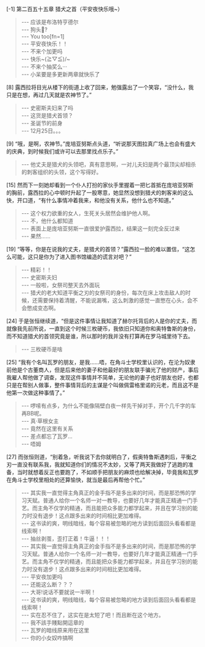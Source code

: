 
[-1] 第二百五十五章 猎犬之首（平安夜快乐哦~）
>--- 应该是布洛特亨德尔<br>
>--- 狗头🐶?<br>
>--- You too[fn=1]<br>
>--- 平安夜快乐！！<br>
>--- 不来个加更吗<br>
>--- 快乐~\(≧▽≦)/~<br>
>--- 不来个抽奖么···<br>
>--- 小呆要是多更新两章就快乐了<br>

[8] 露西拉将目光从楼下的街道上收了回来，勉强露出了一个笑容，“没什么，我只是在想，再过几天就是农神节了。”
>--- 史密斯夫妇来了吗<br>
>--- 这货是猎犬首领？<br>
>--- 圣诞节的前身<br>
>--- 12月25日。。。<br>

[9] “哦，是啊，农神节。”庞培亚努斯点头道，“听说那天图拉真广场上也会有盛大的庆典，到时候我们或许可以去那里找点乐子。”
>--- 他丈夫是猎犬的头领吧，真有意思啊，一对儿夫妇是两个最顶尖却相杀的刺客组织的头领，这个写得好。<br>

[15] 然而下一刻她却看到一个仆人打扮的家伙手里握着一把匕首抵在庞培亚努斯的胸前，露西拉的心中顿时升起了一股寒意，她显然没想到猎犬的刺客来的这么快，开口道，“有什么事情冲着我来，和他没有关系，他什么也不知道。”
>--- 这个权力欲重的女人，生死关头居然会维护他人啊。<br>
>--- 不，他什么都知道<br>
>--- 表面上是庞培亚努斯一直很爱护露西拉，结果这一刻完全反过来<br>
>--- 果然……<br>

[19] “等等，你是在说我的丈夫，是猎犬的首领？”露西拉一脸的难以置信，“这怎么可能，这只是你为了进入图书馆编造的谎言对吧？”
>--- 精彩！！<br>
>--- 史密斯夫妇<br>
>--- 一般啦，女祭司整天去外面玩<br>
>--- 猎犬的老大知道平衡之刃的女祭司的身份，每次在床上攻击敌人的时候，还需要保持着清醒，不能说漏嘴，这么刺激的感觉一直憋在心头，会不会憋成变态啊。<br>

[24] 于是张恒继续道，“但是这件事情让我知道了赫尔托背后的人是你的丈夫，而就像我先前所说，一直到这个时候三枚硬币，我依旧只知道你和奥特鲁斯的身份，而不知道猎犬的首领究竟是谁，所以那时的我并没有打算再在罗马城里待下去。
>--- 三枚硬币是啥<br>

[25] “我有个名叫瓦罗的朋友，是我……唔，在角斗士学校里认识的，在沦为奴隶前他是个古董商人，但是后来他的妻子和他最好的朋友联手骗光了他的财产，事后我雇人帮他做了调查，发现这件事情并不简单，无论他的妻子也好朋友也好，也都只是在帮别人做事，整件事情背后的主谋是个叫做佩雷格里诺的元老，而且这不是他第一次做这种事情了。”
>--- 啰嗦有点多，为什么不能像隔壁白夜一样先干掉对手，开个几千字的车再BB呢。<br>
>--- 真·草根女主<br>
>--- 竟然在这里有关系<br>
>--- 差点都忘了瓦罗…<br>
>--- 唔姆<br>

[27] 而张恒则道，“别着急，听我说下去你就明白了，假奥特鲁斯遇刺后，平衡之刃一直没有联系我，我就知道你们的情况不太妙，又等了两天我做好了逃跑的准备，当时就想着反正也要跑了，不如顺手把朋友的麻烦也给解决掉，毕竟我和瓦罗在角斗士学校里相处的还算愉快，就当是最后再帮他个忙。”
>--- 其实我一直觉得主角真正的金手指不是多出来的时间，而是那恐怖的学习天赋。普通人给你一个名师一对一教导，也要好几年才能真正精通一门手艺。而主角不仅学的精通，而且能把众多能力都学起来，并且在学习别的能力时没有退步！这点跟多出来的时间相比更加难得。<br>
>--- 这书读的爽，明线暗线，每个容易被忽略的地方读到后面回头看看都是线索啊！<br>
>--- 抽丝剥茧，歪打正着！牛逼！！！<br>
>--- 其实我一直觉得主角真正的金手指不是多出来的时间，而是那恐怖的学习天赋。普通人给你一个名师一对一教导，也要好几年才能真正精通一门手艺。而主角不仅学的精通，而且能把众多能力都学起来，并且在学习别的能力时没有退步！这点跟多出来的时间相比更加难得。<br>
>--- 平安夜加更吗<br>
>--- 还能这么断？？？<br>
>--- 大哥!说话不要就说一半啊！<br>
>--- 这书读的爽，明线暗线，每个容易被忽略的地方读到后面回头看看都是线索啊！<br>
>--- 实在忍不住了，这实在是太短了吧！而且断在这个地方。<br>
>--- 我不該手賤點開這章的<br>
>--- 瓦罗的暗线原来用在这里<br>
>--- 你的小女奴咋搞啊<br>

